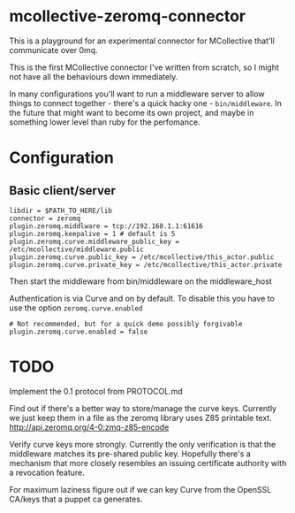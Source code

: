 # mcollective-zeromq-connector

This is a playground for an experimental connector for
MCollective that'll communicate over 0mq.

This is the first MCollective connector I've written from scratch,
so I might not have all the behaviours down immediately.

In many configurations you'll want to run a middleware server to
allow things to connect together - there's a quick hacky one -
`bin/middleware`.  In the future that might want to become its own
project, and maybe in something lower level than ruby for the perfomance.

# Configuration

## Basic client/server

```
libdir = $PATH_TO_HERE/lib
connector = zeromq
plugin.zeromq.middlware = tcp://192.168.1.1:61616
plugin.zeromq.keepalive = 1 # default is 5
plugin.zeromq.curve.middleware_public_key = /etc/mcollective/middleware.public
plugin.zeromq.curve.public_key = /etc/mcollective/this_actor.public
plugin.zeromq.curve.private_key = /etc/mcollective/this_actor.private
```

Then start the middleware from bin/middleware on the middleware\_host

Authentication is via Curve and on by default.  To disable this you have to
use the option `zeromq.curve.enabled`

```
# Not recommended, but for a quick demo possibly forgivable
plugin.zeromq.curve.enabled = false
```

# TODO

Implement the 0.1 protocol from PROTOCOL.md

Find out if there's a better way to store/manage the curve keys.  Currently we
just keep them in a file as the zeromq library uses Z85 printable text.
http://api.zeromq.org/4-0:zmq-z85-encode

Verify curve keys more strongly.  Currently the only verification is that the
middleware matches its pre-shared public key.  Hopefully there's a mechanism
that more closely resembles an issuing certificate authority with a revocation
feature.

For maximum laziness figure out if we can key Curve from the OpenSSL CA/keys
that a puppet ca generates.
